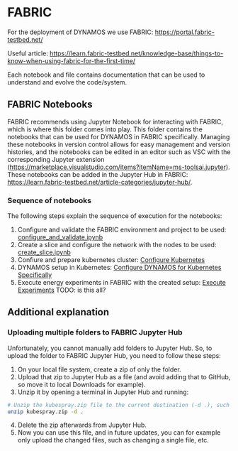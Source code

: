 # FABRIC
For the deployment of DYNAMOS we use FABRIC: https://portal.fabric-testbed.net/

Useful article: https://learn.fabric-testbed.net/knowledge-base/things-to-know-when-using-fabric-for-the-first-time/

Each notebook and file contains documentation that can be used to understand and evolve the code/system.

## FABRIC Notebooks
FABRIC recommends using Jupyter Notebook for interacting with FABRIC, which is where this folder comes into play. This folder contains the notebooks that can be used for DYNAMOS in FABRIC specifically. Managing these notebooks in version control allows for easy management and version histories, and the notebooks can be edited in an editor such as VSC with the corresponding Jupyter extension (https://marketplace.visualstudio.com/items?itemName=ms-toolsai.jupyter). These notebooks can be added in the Jupyter Hub in FABRIC: https://learn.fabric-testbed.net/article-categories/jupyter-hub/.

### Sequence of notebooks
The following steps explain the sequence of execution for the notebooks:
1. Configure and validate the FABRIC environment and project to be used: [configure_and_validate.ipynb](./configure_and_validate.ipynb)
2. Create a slice and configure the network with the nodes to be used: [create_slice.ipynb](./create_slice.ipynb)
3. Confiure and prepare kubernetes cluster: [Configure Kubernetes](./k8s/cluster-setup/k8s_setup.ipynb)
4. DYNAMOS setup in Kubernetes: [Configure DYNAMOS for Kubernetes Specifically](./k8s/dynamos/DYNAMOS_k8s_setup.ipynb)
5. Execute energy experiments in FABRIC with the created setup: [Execute Experiments](./experiments/experiments.ipynb)
TODO: is this all?


## Additional explanation
### Uploading multiple folders to FABRIC Jupyter Hub
Unfortunately, you cannot manually add folders to Jupyter Hub. So, to upload the folder to FABRIC Jupyter Hub, you need to follow these steps:
1. On your local file system, create a zip of only the folder.
2. Upload that zip to Jupyter Hub as a file (and avoid adding that to GitHub, so move it to local Downloads for example).
3. Unzip it by opening a terminal in Jupyter Hub and running: 
```sh
# Unzip the kubespray.zip file to the current destination (-d .), such as:
unzip kubespray.zip -d .
```
4. Delete the zip afterwards from Jupyter Hub.
5. Now you can use this file, and in future updates, you can for example only upload the changed files, such as changing a single file, etc.